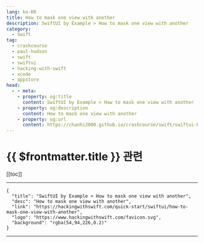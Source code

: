 ```yaml
---
lang: ko-KR
title: How to mask one view with another
description: SwiftUI by Example > How to mask one view with another
category:
  - Swift
tag: 
  - crashcourse
  - paul-hudson
  - swift
  - swiftui
  - hacking-with-swift
  - xcode
  - appstore
head:
  - - meta:
    - property: og:title
      content: SwiftUI by Example > How to mask one view with another
    - property: og:description
      content: How to mask one view with another
    - property: og:url
      content: https://chanhi2000.github.io/crashcourse/swift/swiftui-by-example/16-transforming-views/how-to-mask-one-view-with-another.html
---
```


# {{ $frontmatter.title }} 관련

[[toc]]

---

```component VPCard
{
  "title": "SwiftUI by Example > How to mask one view with another",
  "desc": "How to mask one view with another",
  "link": "https://hackingwithswift.com/quick-start/swiftui/how-to-mask-one-view-with-another",
  "logo": "https://www.hackingwithswift.com/favicon.svg",
  "background": "rgba(54,94,226,0.2)"
}
```

---

<TagLinks />